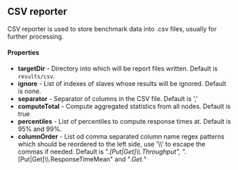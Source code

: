 ---
---

CSV reporter
------------

CSV reporter is used to store benchmark data into .csv files, usually for further processing.

#### Properties
* **targetDir**		- Directory into which will be report files written. Default is `results/csv`.
* **ignore**		- List of indexes of slaves whose results will be ignored. Default is none.
* **separator**		- Separator of columns in the CSV file. Default is ','
* **computeTotal**	- Compute aggregated statistics from all nodes. Default is true
* **percentiles**	- List of percentiles to compute response times at. Default is 95% and 99%.
* **columnOrder**	- List od comma separated column name regex patterns which should be reordered to the left side, use '\\\\' to escape the commas if needed. Default is ".*[Put\|Get]\\\\.Throughput", ".*[Put\|Get]\\\\.ResponseTimeMean" and ".*Get.*"
